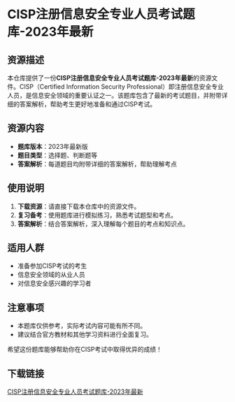 # CISP注册信息安全专业人员考试题库-2023年最新

## 资源描述

本仓库提供了一份**CISP注册信息安全专业人员考试题库-2023年最新**的资源文件。CISP（Certified Information Security Professional）即注册信息安全专业人员，是信息安全领域的重要认证之一。该题库包含了最新的考试题目，并附带详细的答案解析，帮助考生更好地准备和通过CISP考试。

## 资源内容

- **题库版本**：2023年最新版
- **题目类型**：选择题、判断题等
- **答案解析**：每道题目均附带详细的答案解析，帮助理解考点

## 使用说明

1. **下载资源**：请直接下载本仓库中的资源文件。
2. **复习备考**：使用题库进行模拟练习，熟悉考试题型和考点。
3. **答案解析**：结合答案解析，深入理解每个题目的考点和知识点。

## 适用人群

- 准备参加CISP考试的考生
- 信息安全领域的从业人员
- 对信息安全感兴趣的学习者

## 注意事项

- 本题库仅供参考，实际考试内容可能有所不同。
- 建议结合官方教材和其他学习资料进行全面复习。

希望这份题库能够帮助你在CISP考试中取得优异的成绩！

## 下载链接

[CISP注册信息安全专业人员考试题库-2023年最新](https://pan.quark.cn/s/24763de346b3)